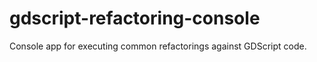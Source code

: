 # gdscript-refactoring-console
Console app for executing common refactorings against GDScript code.
